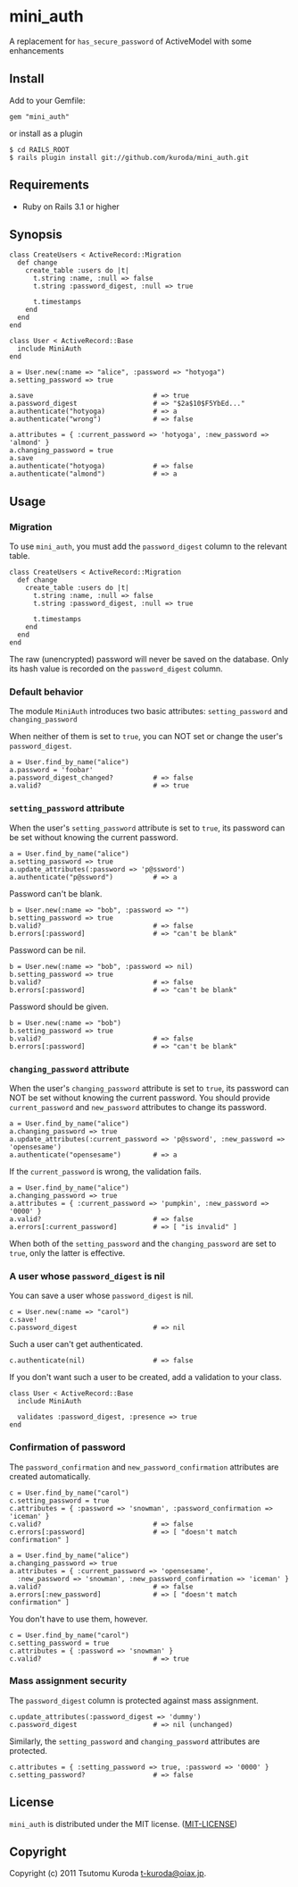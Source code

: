 mini_auth
=========

A replacement for `has_secure_password` of ActiveModel with some enhancements


Install
-------

Add to your Gemfile:

    gem "mini_auth"

or install as a plugin

    $ cd RAILS_ROOT
    $ rails plugin install git://github.com/kuroda/mini_auth.git


Requirements
------------

* Ruby on Rails 3.1 or higher


Synopsis
--------

    class CreateUsers < ActiveRecord::Migration
      def change
        create_table :users do |t|
          t.string :name, :null => false
          t.string :password_digest, :null => true
    
          t.timestamps
        end
      end
    end
    
    class User < ActiveRecord::Base
      include MiniAuth
    end
    
    a = User.new(:name => "alice", :password => "hotyoga")
    a.setting_password => true
    
    a.save                              # => true
    a.password_digest                   # => "$2a$10$F5YbEd..."
    a.authenticate("hotyoga)            # => a
    a.authenticate("wrong")             # => false
    
    a.attributes = { :current_password => 'hotyoga', :new_password => 'almond' }
    a.changing_password = true
    a.save
    a.authenticate("hotyoga)            # => false
    a.authenticate("almond")            # => a

Usage
-----

### Migration

To use `mini_auth`, you must add the `password_digest` column to the relevant table.

    class CreateUsers < ActiveRecord::Migration
      def change
        create_table :users do |t|
          t.string :name, :null => false
          t.string :password_digest, :null => true
    
          t.timestamps
        end
      end
    end

The raw (unencrypted) password will never be saved on the database. Only its hash value
is recorded on the `password_digest` column.


### Default behavior

The module `MiniAuth` introduces two basic attributes: `setting_password` and `changing_password`

When neither of them is set to `true`, you can NOT set or change the user's `password_digest`.

    a = User.find_by_name("alice")
    a.password = 'foobar'
    a.password_digest_changed?          # => false
    a.valid?                            # => true


### `setting_password` attribute

When the user's `setting_password` attribute is set to `true`, its password can
be set without knowing the current password.

    a = User.find_by_name("alice")
    a.setting_password => true
    a.update_attributes(:password => 'p@ssword')
    a.authenticate("p@ssword")          # => a

Password can't be blank.

    b = User.new(:name => "bob", :password => "")
    b.setting_password => true
    b.valid?                            # => false
    b.errors[:password]                 # => "can't be blank"

Password can be nil.

    b = User.new(:name => "bob", :password => nil)
    b.setting_password => true
    b.valid?                            # => false
    b.errors[:password]                 # => "can't be blank"

Password should be given.

    b = User.new(:name => "bob")
    b.setting_password => true
    b.valid?                            # => false
    b.errors[:password]                 # => "can't be blank"


### `changing_password` attribute

When the user's `changing_password` attribute is set to `true`, its password can
NOT be set without knowing the current password. You should provide `current_password`
and `new_password` attributes to change its password.

    a = User.find_by_name("alice")
    a.changing_password => true
    a.update_attributes(:current_password => 'p@ssword', :new_password => 'opensesame')
    a.authenticate("opensesame")        # => a

If the `current_password` is wrong, the validation fails.

    a = User.find_by_name("alice")
    a.changing_password => true
    a.attributes = { :current_password => 'pumpkin', :new_password => '0000' }
    a.valid?                            # => false
    a.errors[:current_password]         # => [ "is invalid" ]

When both of the `setting_password` and the `changing_password` are set to `true`,
only the latter is effective.


### A user whose `password_digest` is nil

You can save a user whose `password_digest` is nil.

    c = User.new(:name => "carol")
    c.save!
    c.password_digest                   # => nil

Such a user can't get authenticated.

    c.authenticate(nil)                 # => false

If you don't want such a user to be created, add a validation to your class.

    class User < ActiveRecord::Base
      include MiniAuth
      
      validates :password_digest, :presence => true
    end


### Confirmation of password

The `password_confirmation` and `new_password_confirmation` attributes are created automatically.

    c = User.find_by_name("carol")
    c.setting_password = true
    c.attributes = { :password => 'snowman', :password_confirmation => 'iceman' }
    c.valid?                            # => false
    c.errors[:password]                 # => [ "doesn't match confirmation" ]
    
    a = User.find_by_name("alice")
    a.changing_password => true
    a.attributes = { :current_password => 'opensesame',
      :new_password => 'snowman', :new_password_confirmation => 'iceman' }
    a.valid?                            # => false
    a.errors[:new_password]             # => [ "doesn't match confirmation" ]

You don't have to use them, however.

    c = User.find_by_name("carol")
    c.setting_password = true
    c.attributes = { :password => 'snowman' }
    c.valid?                            # => true


### Mass assignment security

The `password_digest` column is protected against mass assignment.

    c.update_attributes(:password_digest => 'dummy')
    c.password_digest                   # => nil (unchanged)

Similarly, the `setting_password` and `changing_password` attributes are protected.

    c.attributes = { :setting_password => true, :password => '0000' }
    c.setting_password?                 # => false


License
-------

`mini_auth` is distributed under the MIT license. ([MIT-LICENSE](https://github.com/kuroda/mini_auth/blob/master/MIT-LICENSE))


Copyright
---------

Copyright (c) 2011 Tsutomu Kuroda <t-kuroda@oiax.jp>.
